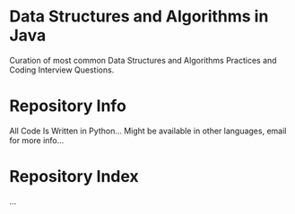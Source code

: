 # Data Structures and Algorithms in Java
Curation of most common Data Structures and Algorithms Practices and Coding Interview Questions.

# Repository Info

All Code Is Written in Python...
Might be available in other languages, email for more info...

# Repository Index

...
